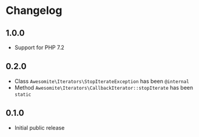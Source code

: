 # Changelog

## 1.0.0

* Support for PHP 7.2

## 0.2.0

* Class `Awesomite\Iterators\StopIterateException` has been `@internal`
* Method `Awesomite\Iterators\CallbackIterator::stopIterate` has been `static`

## 0.1.0

* Initial public release
